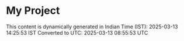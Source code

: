 # My Project

This content is dynamically generated in Indian Time (IST): 2025-03-13 14:25:53 IST
Converted to UTC: 2025-03-13 08:55:53 UTC
